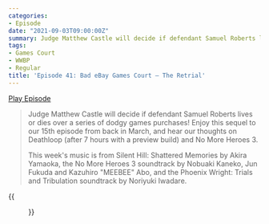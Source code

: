 ```yaml
---
categories:
- Episode
date: "2021-09-03T09:00:00Z"
summary: Judge Matthew Castle will decide if defendant Samuel Roberts lives or dies.
tags:
- Games Court
- WWBP
- Regular
title: 'Episode 41: Bad eBay Games Court – The Retrial'
---
```


[Play Episode](https://shows.acast.com/the-back-page-a-video-games-podcast/episodes/6249ec71be92a6001320e9b1)
> Judge Matthew Castle will decide if defendant Samuel Roberts lives or dies over a series of dodgy games purchases! Enjoy this sequel to our 15th episode from back in March, and hear our thoughts on Deathloop (after 7 hours with a preview build) and No More Heroes 3.
>
> This week's music is from Silent Hill: Shattered Memories by Akira Yamaoka, the No More Heroes 3 soundtrack by Nobuaki Kaneko, Jun Fukuda and Kazuhiro "MEEBEE" Abo, and the Phoenix Wright: Trials and Tribulation soundtrack by Noriyuki Iwadare.

{{<figure 
  src="/assets/images/judgment.jpeg" 
  caption="Image Credit: Chris Doherty" 
  alt="Judgment">}}